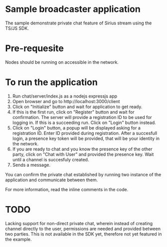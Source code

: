 
# Sample broadcaster application
The sample demonstrate private chat feature of Sirius stream using the TS/JS SDK.

# Pre-requesite
Nodes should be running on accessible in the network.

# To run the application
1. Run chat/server/index.js as a nodejs expressjs app
2. Open browser and go to http://localhost:3000/client
3. Click on "Initialize" button and wait for application to get ready.
4. If this is the first run, click on "Register" button and wait for confirmation. The server will provide a registration ID 
to be used for logging in. 
If this is a succeeding run. Click on "Login" button instead.
5. Click on "Login" button, a popup will be displayed asking for a registration ID. Enter ID provided during registration. 
After a succesfull login, a presence key token will be provided, that will be your identity in the network.
6. If you are ready to chat and you know the presence key of the other party, click on "Chat with User" and provided the presence key.
Wait until a channel is succesfuly created.
7. Sends a message.

You can confirm the private chat established by running two instance of the application and communicate between them.

For more information, read the inline comments in the code.

# TODO
Lacking support for non-direct private chat, wherein instead of creating channel directly to the user, permissions are needed and provided
between two parties. This is not available in the SDK yet, therefore not yet featured in the example.